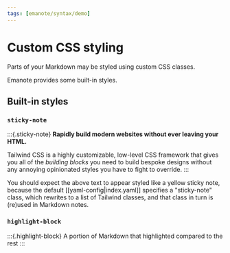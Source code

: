 ```yaml
---
tags: [emanote/syntax/demo]
---
```


# Custom CSS styling

Parts of your Markdown may be styled using custom CSS classes. 

Emanote provides some built-in styles.

## Built-in styles

### `sticky-note`

:::{.sticky-note}
**Rapidly build modern websites without ever leaving your HTML.**

Tailwind CSS is a highly customizable, low-level CSS framework that gives you
all of the *building blocks* you need to build bespoke designs without any
annoying opinionated styles you have to fight to override.
:::

You should expect the above text to appear styled like a yellow sticky note, because the default [[yaml-config|index.yaml]] specifies a "sticky-note" class, which rewrites to a list of Tailwind classes, and that class in turn is (re)used in Markdown notes.

### `highlight-block`

:::{.highlight-block}
A portion of Markdown that highlighted compared to the rest
:::
